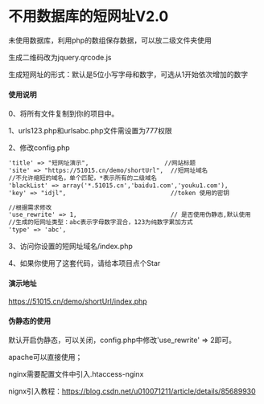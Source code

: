 # 不用数据库的短网址V2.0

未使用数据库，利用php的数组保存数据，可以放二级文件夹使用

生成二维码改为jquery.qrcode.js

生成短网址的形式：默认是5位小写字母和数字，可选从1开始依次增加的数字


#### 使用说明

0、将所有文件复制到你的项目中。

1、urls123.php和urlsabc.php文件需设置为777权限

2、修改config.php

```html
'title' => "短网址演示",                     //网站标题
'site' => "https://51015.cn/demo/shortUrl",  //短网址域名
//不允许缩短的域名，单个匹配，*表示所有的二级域名
'blackList' => array('*.51015.cn','baidu1.com','youku1.com'),
'key' => "idjl",                             //token 使用的密钥

//根据需求修改
'use_rewrite' => 1,                          // 是否使用伪静态,默认使用
//生成的短网址类型：abc表示字母数字混合，123为纯数字累加方式
'type' => 'abc',
```

3、访问你设置的短网址域名/index.php

4、如果你使用了这套代码，请给本项目点个Star

#### 演示地址

https://51015.cn/demo/shortUrl/index.php


#### 伪静态的使用


默认开启伪静态，可以关闭，config.php中修改'use_rewrite' => 2即可。

apache可以直接使用；

nginx需要配置文件中引入.htaccess-nginx

nignx引入教程：https://blog.csdn.net/u010071211/article/details/85689930




